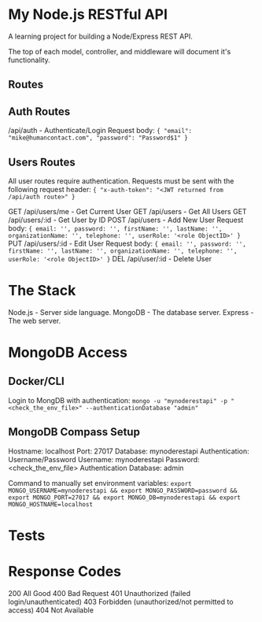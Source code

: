 # My Node.js RESTful API

A learning project for building a Node/Express REST API.

The top of each model, controller, and middleware will document it's functionality.

## Routes

## Auth Routes

/api/auth - Authenticate/Login
Request body:
`{
    "email": "mike@humancontact.com",
    "password": "Password$1"
}`

## Users Routes

All user routes require authentication. Requests must be sent with the following
request header:
`{
    "x-auth-token": "<JWT returned from /api/auth route>"
}`

GET /api/users/me - Get Current User
GET /api/users - Get All Users
GET /api/users/:id - Get User by ID
POST /api/users - Add New User
Request body:
`{
    email: '',
    password: '',
    firstName: '',
    lastName: '',
    organizationName: '',
    telephone: '',
    userRole: '<role ObjectID>'
}`
PUT /api/users/:id - Edit User
Request body:
`{
    email: '',
    password: '',
    firstName: '',
    lastName: '',
    organizationName: '',
    telephone: '',
    userRole: '<role ObjectID>'
}`
DEL /api/user/:id - Delete User



# The Stack

Node.js - Server side language.
MongoDB - The database server.
Express - The web server.


# MongoDB Access

## Docker/CLI

Login to MongDB with authentication:
`mongo -u "mynoderestapi" -p "<check_the_env_file>" --authenticationDatabase "admin"`

## MongoDB Compass Setup

Hostname: localhost
Port: 27017
Database: mynoderestapi
Authentication: Username/Password
Username: mynoderestapi
Password: <check_the_env_file>
Authentication Database: admin

Command to manually set environment variables:
`export MONGO_USERNAME=mynoderestapi &&
export MONGO_PASSWORD=password &&
export MONGO_PORT=27017 &&
export MONGO_DB=mynoderestapi &&
export MONGO_HOSTNAME=localhost`


# Tests



# Response Codes
200 All Good
400 Bad Request
401 Unauthorized (failed login/unauthenticated)
403 Forbidden (unauthorized/not permitted to access)
404 Not Available